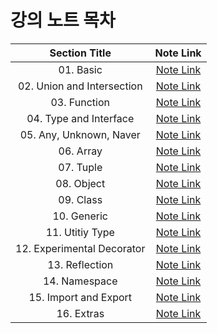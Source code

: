 # 강의 노트 목차
|       Section Title        |              Note Link              |
| :------------------------: | :---------------------------------: |
|         01. Basic          | [Note Link](section01/section01.md) |
| 02. Union and Intersection | [Note Link](section02/section02.md) |
|        03. Function        | [Note Link](section03/section03.md) |
|   04. Type and Interface   | [Note Link](section04/section04.md) |
|  05. Any, Unknown, Naver   | [Note Link](section05/section05.md) |
|         06. Array          | [Note Link](section06/section06.md) |
|         07. Tuple          | [Note Link](section07/section07.md) |
|         08. Object         | [Note Link](section08/section08.md) |
|         09. Class          | [Note Link](section09/section09.md) |
|        10. Generic         | [Note Link](section10/section10.md) |
|      11. Utitiy Type       | [Note Link](section11/section11.md) |
| 12. Experimental Decorator | [Note Link](section12/section12.md) |
|       13. Reflection       | [Note Link](section13/section13.md) |
|       14. Namespace        | [Note Link](section14/section14.md) |
|   15. Import and Export    | [Note Link](section15/section15.md) |
|         16. Extras         | [Note Link](section16/section16.md) |
